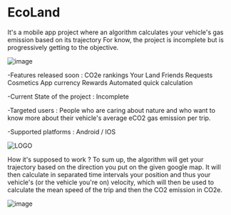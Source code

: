# EcoLand
It's a mobile app project where an algorithm calculates your vehicle's gas emission based on its trajectory
For know, the project is incomplete but is progressively getting to the objective.

![image](https://github.com/Anasie/EcoLand/assets/121847037/68cd8db9-5ecc-47fe-b60e-6bfad10e3e27)


-Features released soon :
CO2e rankings
Your Land
Friends Requests
Cosmetics
App currency
Rewards
Automated quick calculation

-Current State of the project :
Incomplete

-Targeted users :
People who are caring about nature and who want to know more about their vehicle's average eCO2 gas emission per trip.

-Supported platforms :
Android / IOS

![LOGO](https://github.com/Anasie/EcoLand/assets/121847037/22f32abf-ddbf-4b4c-b82f-312fdca47493)


How it's supposed to work ?
To sum up, the algorithm will get your trajectory based on the direction you put on the given google map. It will then calculate in separated time intervals your position and thus your vehicle's (or the vehicle you're on) velocity, which will then be used to calculate the mean speed of the trip and then the CO2 emission in CO2e.


![image](https://github.com/Anasie/EcoLand/assets/121847037/45cbe29d-9c9a-45da-b12f-bc9e8f561a4d)

